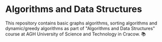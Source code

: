 # Algorithms and Data Structures

This repository contains basic graphs algorithms, sorting algorithms and dynamic/greedy algorithms as part of "Algorithms and Data Structures" course at AGH University of Science and Technology in Cracow. 📚
